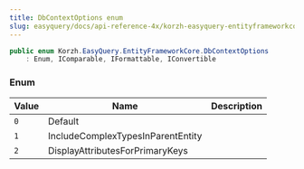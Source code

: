 ```yaml
---
title: DbContextOptions enum
slug: easyquery/docs/api-reference-4x/korzh-easyquery-entityframeworkcore-namespace/dbcontextoptions-enum
---
```



```csharp
public enum Korzh.EasyQuery.EntityFrameworkCore.DbContextOptions
    : Enum, IComparable, IFormattable, IConvertible

```

### Enum

| Value | Name | Description | 
| --- | --- | --- | 
| `0` | Default |  | 
| `1` | IncludeComplexTypesInParentEntity |  | 
| `2` | DisplayAttributesForPrimaryKeys |  |